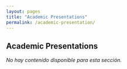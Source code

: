 ```yaml
---
layout: pages
title: "Academic Presentations"
permalink: /academic-presentation/
---
```


## Academic Presentations

*No hay contenido disponible para esta sección.*

